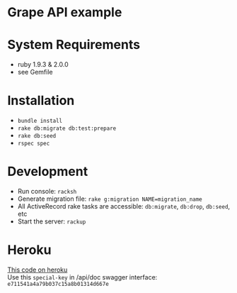 Grape API example
===

# System Requirements

* ruby 1.9.3 & 2.0.0
* see Gemfile

# Installation

* `bundle install`
* `rake db:migrate db:test:prepare`
* `rake db:seed`
* `rspec spec`

# Development

* Run console: `racksh`
* Generate migration file: `rake g:migration NAME=migration_name`
* All ActiveRecord rake tasks are accessible: `db:migrate`, `db:drop`, `db:seed`, etc
* Start the server: `rackup`

# Heroku

[This code on heroku](https://grape-api-example.herokuapp.com/)  
Use this `special-key` in /api/doc swagger interface: `e711541a4a79b037c15a8b01314d667e`
